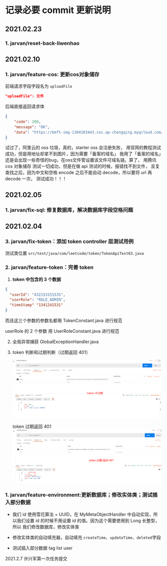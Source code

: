 # 记录必要 commit 更新说明
## 2021.02.23
### 1. jarvan/reset-back-liwenhao
## 2021.02.10
### 1. jarvan/feature-cos: 更新cos对象储存
前端请求字段字段名为 `uploadFile`
```json
"uploadFile": 文件
```
后端直接返回请求体
```json
{
    "code": 200,
    "message": "OK",
    "data": "https://bmft-img-1304103443.cos.ap-chongqing.myqcloud.com/leetcode/23191612937129752.png"
}
```
试过了，阿里云的 oss 垃圾，真的，starter oss 会注册失败，
用官网的教程测试成功，但是用地址却拿不到图片，因为需要「备案的域名」
我用了「备案的域名」还是会出现一些奇怪的bug，在oss文件管设置该文件可域名链。算了，
用腾讯 cos 对象储存
测试一切成功，但是在做 api 测试的时候，报错找不到文件，
反复查找之后，因为中文和空格 encode 之后不能自动 decode，所以要将 url 再 decode 一次，
测试成功！！！

## 2021.02.05
### 1. jarvan/fix-sql: 修复数据库，解决数据库字段空格问题

## 2021.02.04

### 3. jarvan/fix-token：添加 token controller 层测试用例

测试类位置 `src/test/java/com/leetcode/token/TokenApiTest03.java`

### 2. jarvan/feature-token：完善 token

1. **token 中包含的 3 个数据**

```json
{
  "userId": "432153151535",
  "userRole": "ROLE_ADMIN",
  "timeStamp" "1341241531"
}
```

而且这三个参数的参数名都用 TokenConstant.java 进行规范

userRole 的 2 个参数 用 UserRoleConstant.java 进行规范

2. 全局异常捕获 GlobalExceptionHandler.java 

3. token 判断和过期判断（过期返回 401）

   ![image-20210204214337068](commitRecord.assets/image-20210204214337068.png)

   token 过期返回 401
   ![image-20210204214800856](commitRecord.assets/image-20210204214800856.png)

### 1. jarvan/feature-environment:更新数据库；修改实体类；测试插入部分数据
* 我们 id 使用雪花算法 + UUID，在 MyMetaObjectHandler 中自动实现，所以我们设置 id 的时候不用设置 id 的值。因为这个需要使用到 Long 长整型，所以 我们修改数据库，修改实体类

* 修改实体类的自动填充器，自动填充  `createTime`、`updateTime`、`deleted`字段

* 测试插入部分数据 tag list user

2021.2.7
许兴军第一次任务提交
